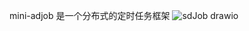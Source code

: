 mini-adjob 是一个分布式的定时任务框架
![sdJob drawio](https://github.com/user-attachments/assets/6e4e920e-e6b6-4f6f-853e-ff947cc6cee9)
